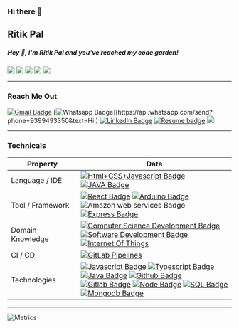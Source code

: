 ### Hi there 👋

<!--
**Dev-RitikPal/Dev-RitikPal** is a ✨ _special_ ✨ repository because its `README.md` (this file) appears on your GitHub profile.

Here are some ideas to get you started:

- 🔭 I’m currently working on ...
- 🌱 I’m currently learning ...
- 👯 I’m looking to collaborate on ...
- 🤔 I’m looking for help with ...
- 💬 Ask me about ...
- 📫 How to reach me: ...
- 😄 Pronouns: ...
- ⚡ Fun fact: ...
-->

## Ritik Pal

##### Hey 👋, I'm Ritik Pal and you've reached my code garden! 
![](http://github-profile-summary-cards.vercel.app/api/cards/profile-details?username=Dev-RitikPal&theme=moonlight)
![](http://github-profile-summary-cards.vercel.app/api/cards/repos-per-language?username=Dev-RitikPal&theme=moonlight)
![](http://github-profile-summary-cards.vercel.app/api/cards/most-commit-language?username=Dev-RitikPal&theme=moonlight)
![](http://github-profile-summary-cards.vercel.app/api/cards/stats?username=Dev-RitikPal&theme=moonlight)
![](http://github-profile-summary-cards.vercel.app/api/cards/productive-time?username=Dev-RitikPal&theme=moonlight&utcOffset=8)

 ---
### Reach Me Out
[![Gmail Badge](https://img.shields.io/badge/-Gmail-c14438?style=flat-square&logo=Gmail&logoColor=white&link=mailto:dev.ritikpal@gmail.com)](mailto:dev.ritikpal@gmail.com) [![Whatsapp Badge](https://img.shields.io/badge/-Whatsapp-4CA143?style=flat-square&labelColor=4CA143&logo=whatsapp&logoColor=white&link=https://api.whatsapp.com/send?phone=9399493350&text=Hi!)](https://api.whatsapp.com/send?phone=9399493350&text=Hi!) [![LinkedIn Badge](https://img.shields.io/badge/-LinkedIn-blue)](https://www.linkedin.com/in/abhay-soni-dev/) [![Resume badge](https://img.shields.io/badge/-My%20Resume-blueviolet)](https://img.shields.io/badge/-My%20Resume-blueviolet) [![](https://img.shields.io/badge/Call%20Me%20At-%2B91%209399493350-orange)]()

---
###  Technicals
Property                 | Data  
-------------------------|------
Language / IDE           | [![Html+CSS+Javascript Badge](https://img.shields.io/badge/-Visual%20Studio%20Code-F7DF1E?style=flat&logo=Javascript&logoColor=white)]() [![JAVA Badge](https://img.shields.io/badge/-Eclipse-007396?style=flat&logo=JAVA&logoColor=white)]()
Tool / Framework         | [![React Badge](https://img.shields.io/badge/-React-61DAFB?style=flat&logo=Electron&logoColor=white)]() [![Arduino Badge](https://img.shields.io/badge/-Arduino-00979D?style=flat&logo=Arduino&logoColor=white)]() ![Amazon web services Badge](https://img.shields.io/badge/-AWS-yellow)  [ ![Express Badge](https://img.shields.io/badge/-Express-green)]()
Domain Knowledge        | [![Computer Science Development Badge](https://img.shields.io/badge/-Computer%20Science-FAB040?style=flat&logoColor=white)]() [![Software Development Badge](https://img.shields.io/badge/-Software%20Development-FF6600?style=flat&logoColor=white)]() [![Internet Of Things](https://img.shields.io/badge/-IoT-blue)]()
CI / CD                  |  [![GitLab Pipelines](https://img.shields.io/badge/-Gitlab%20Pipelines-2088FF?style=flat&logo=Gitlab-Pipelines&logoColor=white)]()
Technologies <img width=200/> | [ ![Javascript Badge](https://img.shields.io/badge/-Javascript-yellow)]() [ ![Typescript Badge](https://img.shields.io/badge/-Typescript-blue)]() [ ![Java Badge](https://img.shields.io/badge/-Java-white)]()  [ ![Github Badge](https://img.shields.io/badge/-Github-grey)]()  [ ![Gitlab Badge](https://img.shields.io/badge/-Gitlab-9cf)]()  [ ![Node Badge](https://img.shields.io/badge/-Node-success)]()  [ ![SQL Badge](https://img.shields.io/badge/-Sql-9cf)]()  [ ![Mongodb Badge](https://img.shields.io/badge/-Mongodb-green)]()
---

![Metrics](https://metrics.lecoq.io/Abhay-soni-developer?template=classic&base.header=0&base.activity=0&base.community=0&base.repositories=0&base.metadata=0&notable=1&achievements=1&base=header%2C%20activity%2C%20community%2C%20repositories%2C%20metadata&base.indepth=false&base.hireable=false&base.skip=false&achievements=false&achievements.threshold=C&achievements.secrets=true&achievements.display=compact&achievements.limit=0&notable=false&notable.from=organization&notable.repositories=false&notable.indepth=false&notable.types=commit&notable.self=false&config.timezone=Asia%2FCalcutta)
